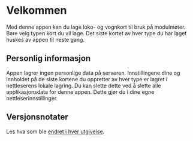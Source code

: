 ﻿# Velkommen
Med denne appen kan du lage loko- og vognkort til bruk på modulmøter.
Bare velg typen kort du vil lage.
Det siste kortet av hver type du har laget huskes av appen til neste gang.

## Personlig informasjon
Appen lagrer ingen personlige data på serveren.
Innstillingene dine og innholdet på de siste kortene du oppretter av hver type
er lagret i nettleserens lokale lagring.
Du kan slette dette ved å slette alle applikasjonsdata for denne appen.
Dette gjør du i dine egne nettleserinnstillinger.

## Versjonsnotater
Les hva som ble [endret i hver utgivelse](https://github.com/tellurianinteractive/Tellurian.Trains.WagonCardApp/blob/master/RELEASENOTES.MD).